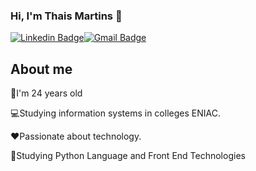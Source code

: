 ### Hi, I'm Thais Martins  :sparkling_heart:
[![Linkedin Badge](https://img.shields.io/badge/-LinkedIn-blue?style=flat-square&logo=Linkedin&logoColor=white&link=https://www.linkedin.com/in/thais-martins-1b4692190/)](https://www.linkedin.com/in/thais-martins-1b4692190/)[![Gmail Badge](https://img.shields.io/badge/-Gmail-c14438?style=flat-square&logo=Gmail&logoColor=white&link=mailto:thaismartins1999@gmail.com)](mailto:thaismartins1999@gmail.com)

<!--
**thaismtss/thaismtss** is a ✨ _special_ ✨ repository because its `README.md` (this file) appears on your GitHub profile.

Here are some ideas to get you started:

- 🔭 I’m currently working on ...
- 🌱 I’m currently learning ...
- 👯 I’m looking to collaborate on ...
- 🤔 I’m looking for help with ...
- 💬 Ask me about ...
- 📫 How to reach me: ...
- 😄 Pronouns: ...
- ⚡ Fun fact: ...
-->

## About me

:cherry_blossom:I'm 24 years old

:computer:Studying information systems in colleges ENIAC.

:heart:Passionate about technology.

:rocket:Studying Python Language and Front End Technologies

